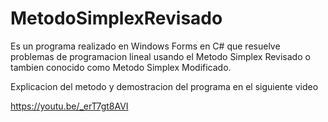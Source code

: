 # MetodoSimplexRevisado
Es un programa realizado en Windows Forms en C# que resuelve problemas de programacion lineal usando el Metodo Simplex Revisado o tambien conocido como Metodo Simplex Modificado.

Explicacion del metodo y demostracion del programa en el siguiente video

https://youtu.be/_erT7gt8AVI
